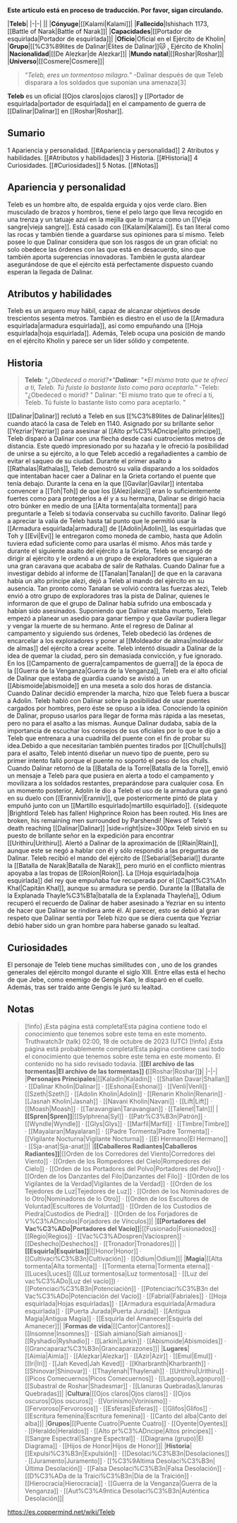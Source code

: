 **Este artículo está en proceso de traducción. Por favor, sigan circulando.**


|**Teleb**|
|-|-|
||
|**Cónyuge**|[[Kalami\|Kalami]]|
|**Fallecido**|Ishishach 1173, [[Battle of Narak\|Battle of Narak]]|
|**Capacidades**|[[Portador de esquirlada\|Portador de esquirlada]]|
|**Oficio**|Oficial en el Ejército de Kholin|
|**Grupo**|[[%C3%89lites de Dalinar\|Élites de Dalinar]]🐱︎ , Ejército de Kholin|
|**Nacionalidad**|[[De Alezkar\|de Alezkar]]|
|**Mundo natal**|[[Roshar\|Roshar]]|
|**Universo**|[[Cosmere\|Cosmere]]|

>“*Teleb, eres un tormentoso milagro.*”
\-Dalinar después de que Teleb disparara a los soldados que suponían una amenaza[3]


**Teleb** es un oficial [[Ojos claros\|ojos claros]] y [[Portador de esquirlada\|portador de esquirlada]] en el campamento de guerra de [[Dalinar\|Dalinar]] en [[Roshar\|Roshar]].

## Sumario

1 Apariencia y personalidad. [[#Apariencia y personalidad]] 
2 Atributos y habilidades. [[#Atributos y habilidades]] 
3 Historia. [[#Historia]] 
4 Curiosidades. [[#Curiosidades]] 
5 Notas. [[#Notas]] 


## Apariencia y personalidad
Teleb es un hombre alto, de espalda erguida y ojos verde claro. Bien musculado de brazos y hombros, tiene el pelo largo que lleva recogido en una trenza y un tatuaje azul en la mejilla que lo marca como un [[Vieja sangre\|vieja sangre]]. Está casado con [[Kalami\|Kalami]]. Es tan literal como las rocas y también tiende a guardarse sus opiniones para sí mismo.
Teleb posee lo que Dalinar considera que son los rasgos de un gran oficial: no solo obedece las órdenes con las que está en desacuerdo, sino que también aporta sugerencias innovadoras. También le gusta alardear asegurándose de que el ejército está perfectamente dispuesto cuando esperan la llegada de Dalinar.

## Atributos y habilidades
Teleb es un arquero muy hábil, capaz de alcanzar objetivos desde trescientos sesenta metros. También es diestro en el uso de la [[Armadura esquirlada\|armadura esquirlada]], así como empuñando una [[Hoja esquirlada\|hoja esquirlada]].
Además, Teleb ocupa una posición de mando en el ejército Kholin y parece ser un líder sólido y competente.

## Historia
>**Teleb**: "*¿Obedeced o morid?**"***Dalinar**: "*El mismo trato que te ofrecí a ti, Teleb. Tú fuiste lo bastante listo como para aceptarlo.**"*
\-Teleb: "¿Obedeced o morid?
"
Dalinar: "El mismo trato que te ofrecí a ti, Teleb. Tú fuiste lo bastante listo como para aceptarlo.
"


[[Dalinar\|Dalinar]] reclutó a Teleb en sus [[%C3%89lites de Dalinar\|élites]] cuando atacó la casa de Teleb en 1140. Asignado por su brillante señor [[Yezriar\|Yezriar]] para asesinar al [[Alto pr%C3%ADncipe\|alto príncipe]], Teleb disparó a Dalinar con una flecha desde casi cuatrocientos metros de distancia. Este quedó impresionado por su hazaña y le ofreció la posibilidad de unirse a su ejército, a lo que Teleb accedió a regañadientes a cambio de evitar el saqueo de su ciudad.
Durante el primer asalto a [[Rathalas\|Rathalas]], Teleb demostró su valía disparando a los soldados que intentaban hacer caer a Dalinar en la Grieta cortando el puente que tenía debajo. Durante la cena en la que [[Gavilar\|Gavilar]] intentaba convencer a [[Toh\|Toh]] de que los [[Alezi\|alezi]] eran lo suficientemente fuertes como para protegerlos a él y a su hermana, Dalinar se dirigió hacia otro búnker en medio de una [[Alta tormenta\|alta tormenta]] para preguntarle a Teleb si todavía conservaba su cuchillo favorito. Dalinar llegó a apreciar la valía de Teleb hasta tal punto que le permitió usar la [[Armadura esquirlada\|armadura]] de [[Adolin\|Adolin]], las esquirladas que Toh y [[Evi\|Evi]] le entregaron como moneda de cambio, hasta que Adolin tuviera edad suficiente como para usarlas él mismo. Años más tarde y durante el siguiente asalto del ejército a la Grieta, Teleb se encargó de dirigir al ejército y le ordenó a un grupo de exploradores que siguieran a una gran caravana que acababa de salir de Rathalas. Cuando Dalinar fue a investigar debido al informe de [[Tanalan\|Tanalan]] de que en la caravana había un alto príncipe alezi, dejó a Teleb al mando del ejército en su ausencia. Tan pronto como Tanalan se volvió contra las fuerzas alezi, Teleb envió a otro grupo de exploradores tras la pista de Dalinar, quienes le informaron de que el grupo de Dalinar había sufrido una emboscada y habían sido asesinados. Suponiendo que Dalinar estaba muerto, Teleb empezó a planear un asedio para ganar tiempo y que Gavilar pudiera llegar y vengar la muerte de su hermano. Ante el regreso de Dalinar al campamento y siguiendo sus órdenes, Teleb obedeció las órdenes de encarcelar a los exploradores y poner al [[Moldeador de almas\|moldeador de almas]] del ejército a crear aceite. Teleb intentó disuadir a Dalinar de la idea de quemar la ciudad, pero sin demasiada convicción, y fue ignorado.
En los [[Campamento de guerra\|campamentos de guerra]] de la época de la [[Guerra de la Venganza\|Guerra de la Venganza]], Teleb era el alto oficial de Dalinar que estaba de guardia cuando se avistó a un [[Abismoide\|abismoide]] en una meseta a solo dos horas de distancia. Cuando Dalinar decidió emprender la marcha, hizo que Teleb fuera a buscar a Adolin.
Teleb habló con Dalinar sobre la posibilidad de usar puentes cargados por hombres, pero éste se opuso a la idea. Conociendo la opinión de Dalinar, propuso usarlos para llegar de forma más rápida a las mesetas, pero no para el asalto a las mismas. Aunque Dalinar dudaba, sabía de la importancia de escuchar los consejos de sus oficiales por lo que le dijo a Teleb que entrenara a una cuadrilla del puente con el fin de probar su idea.Debido a que necesitarían también puentes tirados por [[Chull\|chulls]] para el asalto, Teleb intentó diseñar un nuevo tipo de puente, pero su primer intento falló porque el puente no soportó el peso de los chulls.
Cuando Dalinar retornó de la [[Batalla de la Torre\|Batalla de la Torre]], envió un mensaje a Teleb para que pusiera en alerta a todo el campamento y movilizara a los soldados restantes, preparándose para cualquier cosa. En un momento posterior, Adolin le dio a Teleb el uso de la armadura que ganó en su duelo con [[Eranniv\|Eranniv]], que posteriormente pintó de plata y empuñó junto con un [[Martillo esquirlado\|martillo esquirlado]].
{{sidequote
|Brightlord Teleb has fallen! Highprince Roion has been routed. His lines are broken, his remaining men surrounded by Parshendi!
|News of Teleb's death reaching [[Dalinar\|Dalinar]]
|side=right|size=300px
Teleb sirvió en su puesto de brillante señor en la expedición para encontrar [[Urithiru\|Urithiru]]. Alertó a Dalinar de la aproximación de [[Rlain\|Rlain]], aunque este se negó a hablar con él y sólo respondió a las preguntas de Dalinar. Teleb recibió el mando del ejército de [[Sebarial\|Sebarial]] durante la [[Batalla de Narak\|Batalla de Narak]], pero murió en el conflicto mientras apoyaba a las tropas de [[Roion\|Roion]]. La [[Hoja esquirlada\|hoja esquirlada]] del rey que empuñaba fue recuperada por el [[Capit%C3%A1n Khal\|Capitán Khal]], aunque su armadura se perdió.
Durante la [[Batalla de la Explanada Thayle%C3%B1a\|batalla de la Explanada Thayleña]], Odium recuperó el recuerdo de Dalinar de haber asesinado a Yezriar en su intento de hacer que Dalinar se rindiera ante él. Al parecer, esto se debió al gran respeto que Dalinar sentía por Teleb hizo que se diera cuenta que Yezriar debió haber sido un gran hombre para haberse ganado su lealtad.

## Curiosidades
El personaje de Teleb tiene muchas similitudes con , uno de los grandes generales del ejército mongol durante el siglo XIII. Entre ellas está el hecho de que Jebe, como enemigo de Gengis Kan, le disparó en el cuello. Además, tras ser traído ante Gengis le juró su lealtad.
## Notas

> [!info] ¡Esta página está completa!Esta página contiene todo el conocimiento que tenemos sobre este tema en este momento.
Truthwatch3r (talk) 02:00, 18 de octubre de 2023 (UTC)
> [!info] ¡Esta página está probablemente completa!Esta página contiene casi todo el conocimiento que tenemos sobre este tema en este momento.
El contenido no ha sido revisado todavía.
|**[[El archivo de las tormentas\|El archivo de las tormentas]] (**[[Roshar\|Roshar]]**)**|
|-|-|
|**Personajes Principales**|[[Kaladin\|Kaladin]] · [[Shallan Davar\|Shallan]] · [[Dalinar Kholin\|Dalinar]] · [[Eshonai\|Eshonai]] · [[Venli\|Venli]] · [[Szeth\|Szeth]] · [[Adolin Kholin\|Adolin]] · [[Renarin Kholin\|Renarin]] · [[Jasnah Kholin\|Jasnah]] · [[Navani Kholin\|Navani]] · [[Lift\|Lift]] · [[Moash\|Moash]] · [[Taravangian\|Taravangian]] · [[Talenel\|Taln]]|
|**[[Spren\|Spren]]**|[[Sylphrena\|Syl]] · [[Patr%C3%B3n\|Patrón]] · [[Wyndle\|Wyndle]] · [[Glys\|Glys]] · [[Marfil\|Marfil]] · [[Timbre\|Timbre]] · [[Mayalaran\|Mayalaran]] · [[Padre Tormenta\|Padre Tormenta]] · [[Vigilante Nocturna\|Vigilante Nocturna]] · [[El Hermano\|El Hermano]] · [[Sja-anat\|Sja-anat]]|
|**[[Caballeros Radiantes\|Caballeros Radiantes]]**|[[Orden de los Corredores del Viento\|Corredores del Viento]] · [[Orden de los Rompedores del Cielo\|Rompedores del Cielo]] · [[Orden de los Portadores del Polvo\|Portadores del Polvo]] · [[Orden de los Danzantes del Filo\|Danzantes del Filo]] · [[Orden de los Vigilantes de la Verdad\|Vigilantes de la Verdad]] · [[Orden de los Tejedores de Luz\|Tejedores de Luz]] · [[Orden de los Nominadores de lo Otro\|Nominadores de lo Otro]] · [[Orden de los Escultores de Voluntad\|Escultores de Voluntad]] · [[Orden de los Custodios de Piedra\|Custodios de Piedra]] · [[Orden de los Forjadores de V%C3%ADnculos\|Forjadores de Vínculos]]|
|**[[Portadores del Vac%C3%ADo\|Portadores del Vacío]]**|[[Fusionado\|Fusionados]] · [[Regio\|Regios]] · [[Vac%C3%ADospren\|Vacíospren]] · [[Deshecho\|Deshechos]] · [[Tronador\|Tronadores]]|
|**[[Esquirla\|Esquirlas]]**|[[Honor\|Honor]] · [[Cultivaci%C3%B3n\|Cultivación]] · [[Odium\|Odium]]|
|**Magia**|[[Alta tormenta\|Alta tormenta]] · [[Tormenta eterna\|Tormenta eterna]] · [[Luces\|Luces]] ([[Luz tormentosa\|Luz tormentosa]] · [[Luz del vac%C3%ADo\|Luz del vacío]]) · [[Potenciaci%C3%B3n\|Potenciación]] · [[Potenciaci%C3%B3n del Vac%C3%ADo\|Potenciación del Vacío]] · [[Fabrial\|Fabriales]] · [[Hoja esquirlada\|Hojas esquirladas]] · [[Armadura esquirlada\|Armadura esquirlada]] · [[Puerta Jurada\|Puerta Jurada]] · [[Antigua Magia\|Antigua Magia]] · [[Esquirla del Amanecer\|Esquirla del Amanecer]]|
|**Formas de vida**|[[Cantor\|Cantores]] · [[Insomne\|Insomnes]] · [[Siah aimiano\|Siah aimianos]] · [[Ryshadio\|Ryshadio]] · [[Larkin\|Larkin]] · [[Abismoide\|Abismoides]] · [[Grancaparaz%C3%B3n\|Grancaparazones]]|
|**Lugares**|[[Aimia\|Aimia]] · [[Alezkar\|Alezkar]] · [[Azir\|Azir]] · [[Emul\|Emul]] · [[Iri\|Iri]] · [[Jah Keved\|Jah Keved]] · [[Kharbranth\|Kharbranth]] · [[Shinovar\|Shinovar]] · [[Thaylenah\|Thaylenah]] · [[Urithiru\|Urithiru]] · [[Picos Comecuernos\|Picos Comecuernos]] · [[Lagopuro\|Lagopuro]] · [[Subastral de Roshar\|Shadesmar]] · [[Llanuras Quebradas\|Llanuras Quebradas]]|
|**Cultura**|[[Ojos claros\|Ojos claros]] · [[Ojos oscuros\|Ojos oscuros]] · [[Vorinismo\|Vorinismo]] · [[Fervoroso\|Fervorosos]] · [[Esferas\|Esferas]] · [[Glifos\|Glifos]] · [[Escritura femenina\|Escritura femenina]] · [[Canto del alba\|Canto del alba]]|
|**Grupos**|[[Puente Cuatro\|Puente Cuatro]] · [[Oyente\|Oyentes]] · [[Heraldo\|Heraldos]] · [[Alto pr%C3%ADncipe\|Altos príncipes]] · [[Sangre Espectral\|Sangre Espectral]] · [[Diagrama (grupo)\|El Diagrama]] · [[Hijos de Honor\|Hijos de Honor]]|
|**Historia**|[[Expulsi%C3%B3n\|Expulsión]] · [[Desolaci%C3%B3n\|Desolaciones]] · [[Juramento\|Juramento]] · [[%C3%9Altima Desolaci%C3%B3n\|Última Desolación]] · [[Falsa Desolaci%C3%B3n\|Falsa Desolación]] · [[D%C3%ADa de la Traici%C3%B3n\|Día de la Traición]] · [[Hierocracia\|Hierocracia]] · [[Guerra de la Venganza\|Guerra de la Venganza]] · [[Aut%C3%A9ntica Desolaci%C3%B3n\|Auténtica Desolación]]|



https://es.coppermind.net/wiki/Teleb